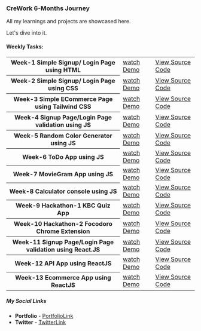 ### CreWork 6-Months Journey

All my learnings and projects are showcased here.

Let's dive into it.

#### Weekly Tasks:


  <table>
    <tr>
      <th style={text-align:left;}>Week-1 Simple Signup/ Login Page using HTML</th>
      <td><a href="https://github.com/shanolhere/CreWork/tree/main/week-1#sign-up-page">watch Demo</a></td>
      <td><a href="https://github.com/shanolhere/CreWork/tree/main/week-1">View Source Code</a></td>
    </tr>
    <tr>
      <th>Week-2 Simple Signup/ Login Page using CSS</th>
      <td><a href="https://github.com/shanolhere/CreWork/tree/main/week-2#sign-up-page">watch Demo</a></td>
      <td><a href="https://github.com/shanolhere/CreWork/tree/main/week-2">View Source Code</a></td>
    </tr>
    <tr>
      <th>Week-3 Simple ECommerce Page using Tailwind CSS</th>
      <td><a href="https://sneakers4her.netlify.app/">watch Demo</a></td>
      <td><a href="https://github.com/shanolhere/CreWork/tree/main/week-3">View Source Code</a></td>
    </tr>
    <tr>
      <th>Week-4 Signup Page/Login Page validation using JS</th>
      <td><a href="https://validate-js.netlify.app/">watch Demo</a></td>
      <td><a href="https://github.com/shanolhere/CreWork/tree/main/week-4">View Source Code</a></td>
    </tr>
    <tr>
      <th>Week-5 Random Color Generator using JS</th>
      <td><a href="https://js-randombg.netlify.app/">watch Demo</a></td>
      <td><a href="https://github.com/shanolhere/CreWork/tree/main/week-5/Random-color-generator">View Source Code</a></td>
    </tr>
    <tr>
      <th>Week-6 ToDo App using JS</th>
      <td><a href="https://js-todoist.netlify.app/">watch Demo</a></td>
      <td><a href="https://github.com/shanolhere/CreWork/tree/main/week-6">View Source Code</a></td>
    </tr>
    <tr>
      <th>Week-7 MovieGram App using JS</th>
      <td><a href="https://js-moviegram.netlify.app/">watch Demo</a></td>
      <td><a href="https://github.com/shanolhere/CreWork/tree/main/week-7/MovieAPI">View Source Code</a></td>
    </tr>
    <tr>
      <th>Week-8 Calculator console using JS</th>
      <td><a href="https://calculator-console.netlify.app/">watch Demo</a></td>
      <td><a href="https://github.com/shanolhere/CreWork/tree/main/week-8">View Source Code</a></td>
    </tr>
    <tr>
      <th>Week-9 Hackathon-1 KBC Quiz App</th>
      <td><a href="https://kbc-quiz.netlify.app/">watch Demo</a></td>
      <td><a href="https://github.com/shanolhere/kbc-app">View Source Code</a></td>
    </tr>
    <tr>
      <th>Week-10 Hackathon-2 Focodoro Chrome Extension</th>
      <td><a href="https://focodoro.netlify.app/">watch Demo</a></td>
      <td><a href="https://github.com/shanolhere/focodoro">View Source Code</a></td>
    </tr>
    <tr>
      <th>Week-11 Signup Page/Login Page validation using React.JS</th>
      <td><a href="https://validate-react.netlify.app/">watch Demo</a></td>
      <td><a href="https://github.com/shanolhere/CreWork/tree/main/week-11">View Source Code</a></td>
    </tr>
    <tr>
      <th>Week-12 API App using ReactJS</th>
      <td><a href="https://github.com/shanolhere/CreWork/tree/main/week-12ReactAPIProjects">watch Demo</a></td>
      <td><a href="https://github.com/shanolhere/CreWork/tree/main/week-12ReactAPIProjects">View Source Code</a></td>
    </tr>
    <tr>
      <th>Week-13 Ecommerce App using ReactJS</th>
      <td><a href="https://ecart-react-app.netlify.app/">watch Demo</a></td>
      <td><a href="https://github.com/shanolhere/CreWork/tree/main/week-12ReactAPIProjects">View Source Code</a></td>
    </tr>

</table>

##### **My Social Links**

- **Portfolio**  - [PortfolioLink](https://sabiya.netlify.app/)
- **Twitter** - [TwitterLink](https://twitter.com/nerd_fswd)
